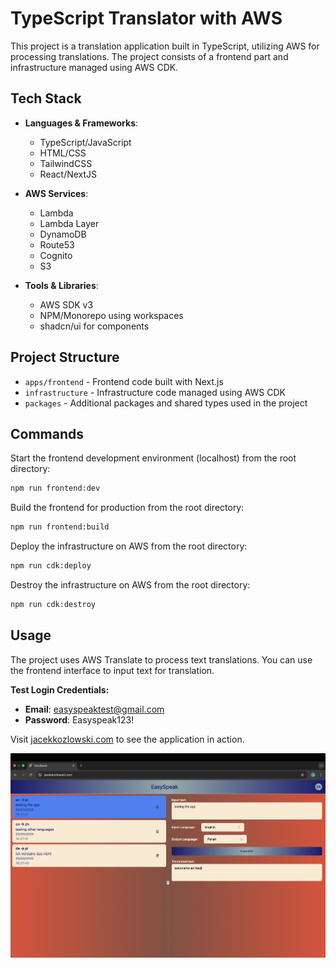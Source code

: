 # TypeScript Translator with AWS

This project is a translation application built in TypeScript, utilizing AWS for processing translations. The project consists of a frontend part and infrastructure managed using AWS CDK.
## Tech Stack

- **Languages & Frameworks**:
  - TypeScript/JavaScript
  - HTML/CSS
  - TailwindCSS
  - React/NextJS

- **AWS Services**:
  - Lambda
  - Lambda Layer
  - DynamoDB
  - Route53
  - Cognito
  - S3

- **Tools & Libraries**:
  - AWS SDK v3
  - NPM/Monorepo using workspaces
  - shadcn/ui for components

## Project Structure

- `apps/frontend` - Frontend code built with Next.js
- `infrastructure` - Infrastructure code managed using AWS CDK
- `packages` - Additional packages and shared types used in the project

## Commands

Start the frontend development environment (localhost) from the root directory:
```bash
npm run frontend:dev
```

Build the frontend for production from the root directory:
```bash
npm run frontend:build
```

Deploy the infrastructure on AWS from the root directory:
```bash
npm run cdk:deploy
```

Destroy the infrastructure on AWS from the root directory:
```bash
npm run cdk:destroy
```

## Usage

The project uses AWS Translate to process text translations. You can use the frontend interface to input text for translation. 


**Test Login Credentials:**

- **Email**: easyspeaktest@gmail.com
- **Password**: Easyspeak123!

Visit [jacekkozlowski.com](https://jacekkozlowski.com) to see the application in action.

![EasySpeak screenshot](apps/frontend/public/screenshot.png)